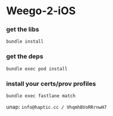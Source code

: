 # Weego-2-iOS

### get the libs
`bundle install`

### get the deps
`bundle exec pod install`

### install your certs/prov profiles
`bundle exec fastlane match`

unap: `info@haptic.cc / VhqmhBVoRRrnwH7`

